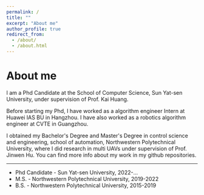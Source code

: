 ```yaml
---
permalink: /
title: ""
excerpt: "About me"
author_profile: true
redirect_from: 
  - /about/
  - /about.html
---
```


About me
======
I am a Phd Candidate at the School of Computer Science, Sun Yat-sen University, under supervision of Prof. Kai Huang.

Before starting my Phd, I have worked as a algorithm engineer Intern at Huawei IAS BU in Hangzhou. I have also worked as a robotics algorithm engineer at CVTE in Guangzhou.

I obtained my Bachelor's Degree and Master's Degree in control science and engineering, school of automation, Northwestern Polytechnical University, where I did research in multi UAVs under supervision of Prof. Jinwen Hu. You can find more info about my work in my github repositories.

-------

* Phd Candidate - Sun Yat-sen University, 2022-...
* M.S. - Northwestern Polytechnical University, 2019-2022
* B.S. - Northwestern Polytechnical University, 2015-2019
